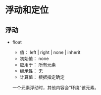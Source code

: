 # 浮动和定位

## 浮动


- float
  - 值： left | right | none | inherit
  - 初始值： none
  - 应用于： 所有元素
  - 继承性： 无
  - 计算值： 根据指定确定
  
  一个元素浮动时，其他内容会“环绕”该元素。
